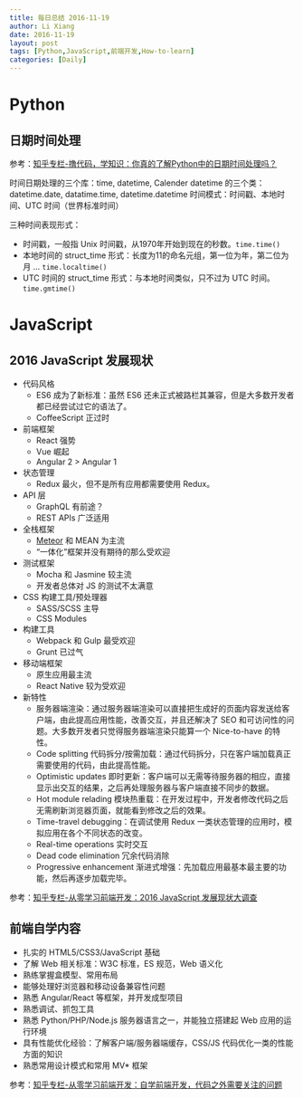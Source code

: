 ```yaml
---
title: 每日总结 2016-11-19
author: Li Xiang
date: 2016-11-19
layout: post
tags: [Python,JavaScript,前端开发,How-to-learn]
categories: [Daily]
---
```


# Python

## 日期时间处理

参考：[知乎专栏-撸代码，学知识：你真的了解Python中的日期时间处理吗？](https://zhuanlan.zhihu.com/p/23679915)

时间日期处理的三个库：time, datetime, Calender
datetime 的三个类：datetime.date, datatime.time, datetime.datetime
时间模式：时间戳、本地时间、UTC 时间（世界标准时间）

三种时间表现形式：
- 时间戳，一般指 Unix 时间戳，从1970年开始到现在的秒数。`time.time()`
- 本地时间的 struct_time 形式：长度为11的命名元组，第一位为年，第二位为月 ... `time.localtime()`
- UTC 时间的 struct_time 形式：与本地时间类似，只不过为 UTC 时间。`time.gmtime()`

# JavaScript

## 2016 JavaScript 发展现状

- 代码风格
  - ES6 成为了新标准：虽然 ES6 还未正式被路栏其兼容，但是大多数开发者都已经尝试过它的语法了。
  - CoffeeScript 正过时
- 前端框架
  - React 强势
  - Vue 崛起
  - Angular 2 > Angular 1
- 状态管理
  - Redux 最火，但不是所有应用都需要使用 Redux。
- API 层
  - GraphQL 有前途？
  - REST APIs 广泛适用
- 全栈框架
  - [Meteor](http://meteor.com/) 和 MEAN 为主流
  - “一体化”框架并没有期待的那么受欢迎
- 测试框架
  - Mocha 和 Jasmine 较主流
  - 开发者总体对 JS 的测试不太满意
- CSS 构建工具/预处理器
  - SASS/SCSS 主导
  - CSS Modules
- 构建工具
  - Webpack 和 Gulp 最受欢迎
  - Grunt 已过气
- 移动端框架
  - 原生应用最主流
  - React Native 较为受欢迎
- 新特性
  - 服务器端渲染：通过服务器端渲染可以直接把生成好的页面内容发送给客户端，由此提高应用性能，改善交互，并且还解决了 SEO 和可访问性的问题。大多数开发者只觉得服务器端渲染只能算一个 Nice-to-have 的特性。
  - Code splitting 代码拆分/按需加载：通过代码拆分，只在客户端加载真正需要使用的代码，由此提高性能。
  - Optimistic updates 即时更新：客户端可以无需等待服务器的相应，直接显示出交互的结果，之后再处理服务器与客户端直接不同步的数据。
  - Hot module relading 模块热重载：在开发过程中，开发者修改代码之后无需刷新浏览器页面，就能看到修改之后的效果。
  - Time-travel debugging：在调试使用 Redux 一类状态管理的应用时，模拟应用在各个不同状态的改变。
  - Real-time operations 实时交互
  - Dead code elimination 冗余代码消除
  - Progressive enhancement 渐进式增强：先加载应用最基本最主要的功能，然后再逐步加载完毕。

参考：[知乎专栏-从零学习前端开发：2016 JavaScript 发展现状大调查](https://zhuanlan.zhihu.com/p/23773662)

## 前端自学内容

- 扎实的 HTML5/CSS3/JavaScript 基础
- 了解 Web 相关标准：W3C 标准，ES 规范，Web 语义化
- 熟练掌握盒模型、常用布局
- 能够处理好浏览器和移动设备兼容性问题
- 熟悉 Angular/React 等框架，并开发成型项目
- 熟悉调试、抓包工具
- 熟悉 Python/PHP/Node.js 服务器语言之一，并能独立搭建起 Web 应用的运行环境
- 具有性能优化经验：了解客户端/服务器端缓存，CSS/JS 代码优化一类的性能方面的知识
- 熟悉常用设计模式和常用 MV* 框架

参考：[知乎专栏-从零学习前端开发：自学前端开发，代码之外需要关注的问题](https://zhuanlan.zhihu.com/p/23629993)
